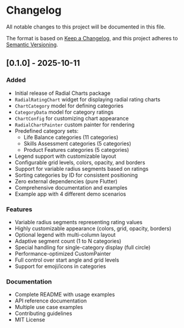# Changelog

All notable changes to this project will be documented in this file.

The format is based on [Keep a Changelog](https://keepachangelog.com/en/1.0.0/),
and this project adheres to [Semantic Versioning](https://semver.org/spec/v2.0.0.html).

## [0.1.0] - 2025-10-11

### Added
- Initial release of Radial Charts package
- `RadialRatingChart` widget for displaying radial rating charts
- `ChartCategory` model for defining categories
- `CategoryData` model for category ratings
- `ChartConfig` for customizing chart appearance
- `RadialChartPainter` custom painter for rendering
- Predefined category sets:
  - Life Balance categories (11 categories)
  - Skills Assessment categories (5 categories)
  - Product Features categories (5 categories)
- Legend support with customizable layout
- Configurable grid levels, colors, opacity, and borders
- Support for variable radius segments based on ratings
- Sorting categories by ID for consistent positioning
- Zero external dependencies (pure Flutter)
- Comprehensive documentation and examples
- Example app with 4 different demo scenarios

### Features
- Variable radius segments representing rating values
- Highly customizable appearance (colors, grid, opacity, borders)
- Optional legend with multi-column layout
- Adaptive segment count (1 to N categories)
- Special handling for single-category display (full circle)
- Performance-optimized CustomPainter
- Full control over start angle and grid levels
- Support for emoji/icons in categories

### Documentation
- Complete README with usage examples
- API reference documentation
- Multiple use case examples
- Contributing guidelines
- MIT License
